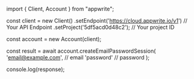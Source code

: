 import { Client, Account } from "appwrite";

const client = new Client()
    .setEndpoint('https://cloud.appwrite.io/v1') // Your API Endpoint
    .setProject('5df5acd0d48c2'); // Your project ID

const account = new Account(client);

const result = await account.createEmailPasswordSession(
    'email@example.com', // email
    'password' // password
);

console.log(response);
